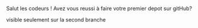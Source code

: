 Salut les codeurs !
Avez vous reussi à faire votre premier depot sur gitHub?

visible seulement sur la second branche

